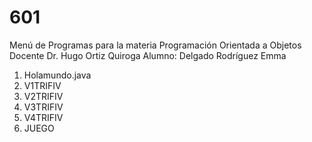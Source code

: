 # 601
Menú de Programas para la materia Programación Orientada a Objetos 
Docente Dr. Hugo Ortiz Quiroga
Alumno: Delgado Rodríguez Emma 

1. Holamundo.java 
2. V1TRIFIV
3. V2TRIFIV
4. V3TRIFIV
5. V4TRIFIV
6. JUEGO
